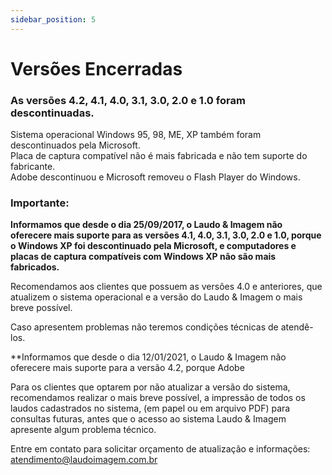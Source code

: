 ```yaml
---
sidebar_position: 5
---
```


# Versões Encerradas

### As versões 4.2, 4.1, 4.0, 3.1, 3.0, 2.0 e 1.0 foram descontinuadas.

Sistema operacional Windows 95, 98, ME, XP também foram
descontinuados pela Microsoft.  
Placa de captura compatível não é mais fabricada e não tem
suporte do fabricante.  
Adobe descontinuou e Microsoft removeu o Flash Player do
Windows.

### Importante:

**Informamos que desde o dia 25/09/2017, o Laudo & Imagem não
oferecere mais suporte para as versões 4.1, 4.0, 3.1, 3.0, 2.0 e
1.0, porque o Windows XP foi descontinuado pela Microsoft, e
computadores e placas de captura compatíveis com Windows XP não
são mais fabricados.**

Recomendamos aos clientes que possuem as versões 4.0 e
anteriores, que atualizem o sistema operacional e a versão do
Laudo & Imagem o mais breve possível.

Caso apresentem problemas não teremos condições técnicas de
atendê-los.

**Informamos que desde o dia 12/01/2021, o Laudo & Imagem não
oferecere mais suporte para a versão 4.2, porque Adobe

Para os clientes que optarem por não atualizar a versão do
sistema, recomendamos realizar o mais breve possível, a
impressão de todos os laudos cadastrados no sistema, (em papel
ou em arquivo PDF) para consultas futuras, antes que o acesso ao
sistema Laudo & Imagem apresente algum problema técnico.

Entre em contato para solicitar orçamento de atualização e
informações:
[atendimento@laudoimagem.com.br](mailto:atendimento@laudoimagem.com.br)
